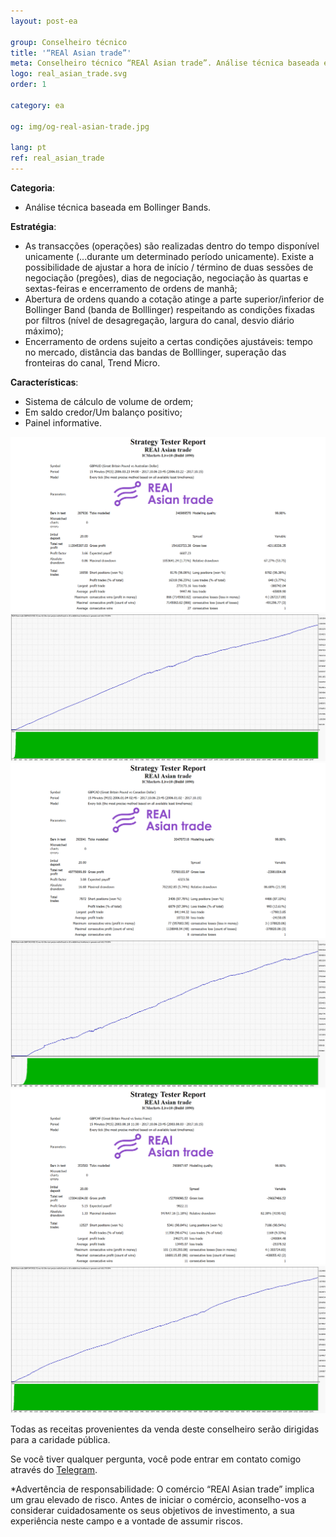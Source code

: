 ```yaml
---
layout: post-ea

group: Сonselheiro técnico
title: '“REAl Asian trade”'
meta: Сonselheiro técnico “REAl Asian trade”. Análise técnica baseada em Bollinger Bands. Todas as receitas provenientes da venda deste conselheiro serão dirigidas para a caridade pública.
logo: real_asian_trade.svg
order: 1

category: ea

og: img/og-real-asian-trade.jpg

lang: pt
ref: real_asian_trade
---
```


**Categoria**:
  - Análise técnica baseada em Bollinger Bands.

**Estratégia**:
  - As transacções (operações) são realizadas dentro do tempo disponível unicamente (...durante um determinado período unicamente). Existe a possibilidade de ajustar a hora de início / término de duas sessões de negociação (pregões), dias de negociação, negociação às quartas e sextas-feiras e encerramento de ordens de manhã;
  - Abertura de ordens quando a cotação atinge a parte superior/inferior de Bollinger Band (banda de Bolllinger) respeitando as condições fixadas por filtros (nível de desagregação, largura do canal, desvio diário máximo);
  - Encerramento de ordens sujeito a certas condições ajustáveis: tempo no mercado, distância das bandas de Bolllinger, superação das fronteiras do canal, Trend Micro.

**Características**:
  - Sistema de cálculo de volume de ordem;
  - Em saldo credor/Um balanço positivo;
  - Painel informative.

<a data-fancybox="gallery" href="/img/ea/en/GBPAUD_Strategy_Tester_Report_REAl_Asian_trade_(ENG).png"><img src="/img/ea/en/GBPAUD_Strategy_Tester_Report_REAl_Asian_trade_(ENG).png" alt=""></a>
<a data-fancybox="gallery" href="/img/ea/en/GBPAUD_Strategy_Tester_Report_Graph_REAl_Asian_trade_(ENG).png"><img src="/img/ea/en/GBPAUD_Strategy_Tester_Report_Graph_REAl_Asian_trade_(ENG).png" alt=""></a>
<a data-fancybox="gallery" href="/img/ea/en/GBPCAD_Strategy_Tester_Report_REAl_Asian_trade_(ENG).png"><img src="/img/ea/en/GBPCAD_Strategy_Tester_Report_REAl_Asian_trade_(ENG).png" alt=""></a>
<a data-fancybox="gallery" href="/img/ea/en/GBPCAD_Strategy_Tester_Report_Graph_REAl_Asian_trade_(ENG).png"><img src="/img/ea/en/GBPCAD_Strategy_Tester_Report_Graph_REAl_Asian_trade_(ENG).png" alt=""></a>
<a data-fancybox="gallery" href="/img/ea/en/GBPCHF_Strategy_Tester_Report_REAl_Asian_trade_(ENG).png"><img src="/img/ea/en/GBPCHF_Strategy_Tester_Report_REAl_Asian_trade_(ENG).png" alt=""></a>
<a data-fancybox="gallery" href="/img/ea/en/GBPCHF_Strategy_Tester_Report_Graph_REAl_Asian_trade_(ENG).png"><img src="/img/ea/en/GBPCHF_Strategy_Tester_Report_Graph_REAl_Asian_trade_(ENG).png" alt=""></a>


Todas as receitas provenientes da venda deste conselheiro serão dirigidas para a caridade pública.

Se você tiver qualquer pergunta, você pode entrar em contato comigo através do <a href="https://t.me/chutkoy" target="_blank">Telegram</a>. 

*Advertência de responsabilidade: O comércio “REAl Asian trade” implica um grau elevado de risco. Antes de iniciar o comércio, aconselho-vos a considerar cuidadosamente os seus objetivos de investimento, a sua experiência neste campo e a vontade de assumir riscos.
